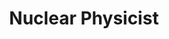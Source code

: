---
orderId: "12"
name: "Cibi Sundaram"
title: "Nuclear Physicist"
abbreviation: "Cs"
number: "95"
ndbImage: "../../assets/images/company/team/CibiSundaram.png"
position: "br"
---